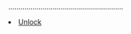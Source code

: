    .........................................................
            <li><a href="index.html">Unlock</a></li>

